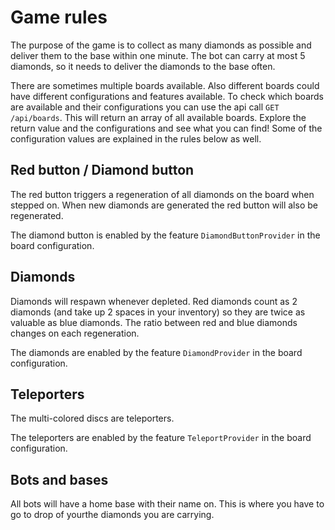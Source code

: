 # Game rules

The purpose of the game is to collect as many diamonds as possible and deliver them to the base within one minute. The bot can carry at most 5 diamonds, so it needs to deliver the diamonds to the base often.

There are sometimes multiple boards available. Also different boards could have different configurations and features available. To check which boards are available and their configurations you can use the api call `GET /api/boards`. This will return an array of all available boards. Explore the return value and the configurations and see what you can find! Some of the configuration values are explained in the rules below as well.

## Red button / Diamond button

The red button triggers a regeneration of all diamonds on the board when stepped on. When new diamonds are generated the red button will also be regenerated.

The diamond button is enabled by the feature `DiamondButtonProvider` in the board configuration.

## Diamonds

Diamonds will respawn whenever depleted. Red diamonds count as 2 diamonds (and take up 2 spaces in your inventory) so they are twice as valuable as blue diamonds. The ratio between red and blue diamonds changes on each regeneration.

The diamonds are enabled by the feature `DiamondProvider` in the board configuration.

## Teleporters

The multi-colored discs are teleporters.

The teleporters are enabled by the feature `TeleportProvider` in the board configuration.

## Bots and bases

All bots will have a home base with their name on. This is where you have to go to drop of yourthe diamonds you are carrying.
